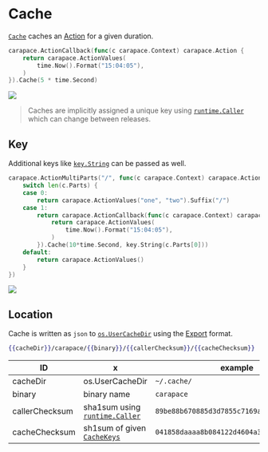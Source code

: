 # Cache

[`Cache`] caches an [Action] for a given duration.

```go
carapace.ActionCallback(func(c carapace.Context) carapace.Action {
	return carapace.ActionValues(
		time.Now().Format("15:04:05"),
	)
}).Cache(5 * time.Second)
```

![](./cache.cast)

> Caches are implicitly assigned a unique key using [`runtime.Caller`] which can change between releases.


## Key

Additional keys like [`key.String`] can be passed as well.

```go
carapace.ActionMultiParts("/", func(c carapace.Context) carapace.Action {
	switch len(c.Parts) {
	case 0:
		return carapace.ActionValues("one", "two").Suffix("/")
	case 1:
		return carapace.ActionCallback(func(c carapace.Context) carapace.Action {
			return carapace.ActionValues(
				time.Now().Format("15:04:05"),
			)
		}).Cache(10*time.Second, key.String(c.Parts[0]))
	default:
		return carapace.ActionValues()
	}
})
```

![](./cache-key.cast)


## Location

Cache is written as `json` to [`os.UserCacheDir`] using the [Export] format.

```handlebars
{{cacheDir}}/carapace/{{binary}}/{{callerChecksum}}/{{cacheChecksum}}
```

| ID             | x                                | example                                    |
| ----           | ---                              | ---                                        |
| cacheDir       | os.UserCacheDir                  | `~/.cache/`                                |
| binary         | binary name                      | `carapace`                                 |
| callerChecksum | sha1sum using [`runtime.Caller`] | `89be88b670885d3d7855c7169ad7cfd2816a6c37` |
| cacheChecksum  | sh1sum of given [`CacheKeys`]    | `041858daaaa8b084122d4604a3223315c39edc3e` |

[Action]:../action.md
[`Cache`]:https://pkg.go.dev/github.com/carapace-sh/carapace#Action.Cache
[`key.String`]:https://pkg.go.dev/github.com/carapace-sh/carapace/pkg/key#String
[`CacheKeys`]:https://pkg.go.dev/github.com/carapace-sh/carapace/pkg/cache#CacheKey
[callback actions]:./defaultActions/actionCallback.md
[Export]:../export.md
[`os.UserCacheDir`]:https://pkg.go.dev/os#UserCacheDir
[`runtime.Caller`]:https://pkg.go.dev/runtime#Caller
